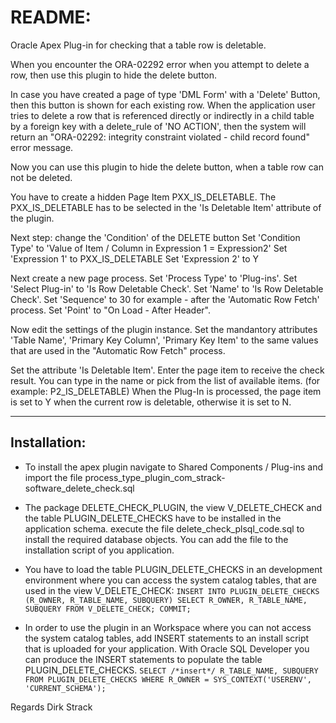 # README:

Oracle Apex Plug-in for checking that a table row is deletable.

When you encounter the ORA-02292 error when you attempt to delete a row,
then use this plugin to hide the delete button.

In case you have created a page of type 'DML Form' with a 'Delete' Button, then this button is shown for each existing row.
When the application user tries to delete a row that is referenced directly or indirectly in a child table
by a foreign key with a delete_rule of 'NO ACTION',
then the system will return an "ORA-02292: integrity constraint <constraint name> violated - child record found" error message.

Now you can use this plugin to hide the delete button, when a table row can not be deleted.

You have to create a hidden Page Item PXX_IS_DELETABLE.
The PXX_IS_DELETABLE has to be selected in the 'Is Deletable Item' attribute of the plugin.

Next step: change the 'Condition' of the DELETE button
Set 'Condition Type' to 'Value of Item / Column in Expression 1 = Expression2'
Set 'Expression 1' to PXX_IS_DELETABLE
Set 'Expression 2' to Y

Next create a new page process.
Set 'Process Type' to  'Plug-ins'.
Set 'Select Plug-in' to 'Is Row Deletable Check'.
Set 'Name' to 'Is Row Deletable Check'.
Set 'Sequence' to 30 for example - after the 'Automatic Row Fetch' process.
Set 'Point' to "On Load - After Header".

Now edit the settings of the plugin instance.
Set the mandantory attributes 'Table Name', 'Primary Key Column', 'Primary Key Item'
to the same values that are used in the "Automatic Row Fetch" process.

Set the  attribute 'Is Deletable Item'. Enter the page item to receive the check result.
You can type in the name or pick from the list of available items. (for example: P2_IS_DELETABLE)
When the Plug-In is processed, the page item is set to Y when the current row is deletable, otherwise it is set to N.

--------
## Installation:

- To install the apex plugin navigate to Shared Components / Plug-ins and import the file 
process_type_plugin_com_strack-software_delete_check.sql

- The package DELETE_CHECK_PLUGIN, the view V_DELETE_CHECK and the table PLUGIN_DELETE_CHECKS 
have to be installed in the application schema. 
execute the file delete_check_plsql_code.sql to install the required database objects.
You can add the file to the installation script of you application.

- You have to load the table PLUGIN_DELETE_CHECKS in an development environment where you can 
access the system catalog tables, that are used in the view V_DELETE_CHECK:
`
INSERT INTO PLUGIN_DELETE_CHECKS (R_OWNER, R_TABLE_NAME, SUBQUERY)
SELECT R_OWNER, R_TABLE_NAME, SUBQUERY FROM V_DELETE_CHECK;
COMMIT;
`
- In order to use the plugin in an Workspace where you can not access the system catalog tables,
add INSERT statements to an install script that is uploaded for your application.
With Oracle SQL Developer you can produce the INSERT statements to populate the table PLUGIN_DELETE_CHECKS.
`
SELECT /*insert*/ R_TABLE_NAME, SUBQUERY FROM PLUGIN_DELETE_CHECKS WHERE R_OWNER = SYS_CONTEXT('USERENV', 'CURRENT_SCHEMA');
`


Regards
Dirk Strack

